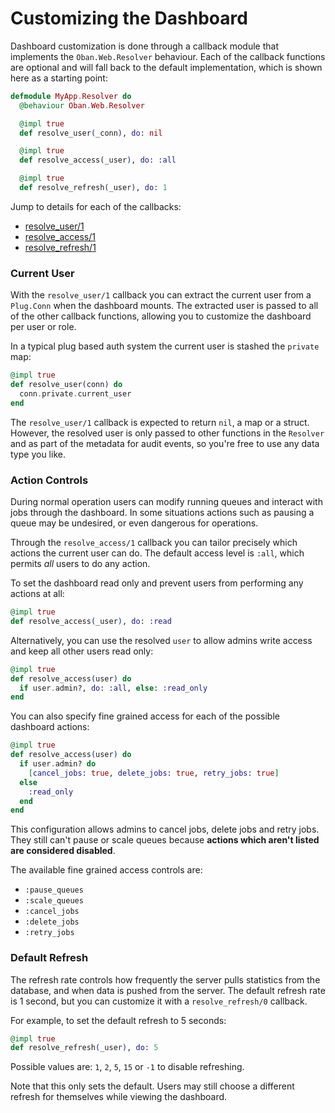 # Customizing the Dashboard

Dashboard customization is done through a callback module that implements the
`Oban.Web.Resolver` behaviour. Each of the callback functions are optional and
will fall back to the default implementation, which is shown here as a starting
point:

```elixir
defmodule MyApp.Resolver do
  @behaviour Oban.Web.Resolver

  @impl true
  def resolve_user(_conn), do: nil

  @impl true
  def resolve_access(_user), do: :all

  @impl true
  def resolve_refresh(_user), do: 1
```

Jump to details for each of the callbacks:

* [resolve_user/1](#current-user)
* [resolve_access/1](#action-controls)
* [resolve_refresh/1](#default-refresh)

### Current User

With the `resolve_user/1` callback you can extract the current user from a
`Plug.Conn` when the dashboard mounts. The extracted user is passed to all of
the other callback functions, allowing you to customize the dashboard per user
or role.

In a typical plug based auth system the current user is stashed the `private`
map:

```elixir
@impl true
def resolve_user(conn) do
  conn.private.current_user
end
```

The `resolve_user/1` callback is expected to return `nil`, a map or a struct.
However, the resolved user is only passed to other functions in the `Resolver`
and as part of the metadata for audit events, so you're free to use any data
type you like.

### Action Controls

During normal operation users can modify running queues and interact with jobs
through the dashboard. In some situations actions such as pausing a queue may be
undesired, or even dangerous for operations.

Through the `resolve_access/1` callback you can tailor precisely which actions
the current user can do. The default access level is `:all`, which permits _all_
users to do any action.

To set the dashboard read only and prevent users from performing any actions at
all:

```elixir
@impl true
def resolve_access(_user), do: :read
```

Alternatively, you can use the resolved `user` to allow admins write access and
keep all other users read only:

```elixir
@impl true
def resolve_access(user) do
  if user.admin?, do: :all, else: :read_only
end
```

You can also specify fine grained access for each of the possible dashboard
actions:

```elixir
@impl true
def resolve_access(user) do
  if user.admin? do
    [cancel_jobs: true, delete_jobs: true, retry_jobs: true]
  else
    :read_only
  end
end
```

This configuration allows admins to cancel jobs, delete jobs and retry jobs.
They still can't pause or scale queues because **actions which aren't listed are
considered disabled**.

The available fine grained access controls are:

* `:pause_queues`
* `:scale_queues`
* `:cancel_jobs`
* `:delete_jobs`
* `:retry_jobs`

### Default Refresh

The refresh rate controls how frequently the server pulls statistics from the
database, and when data is pushed from the server. The default refresh rate is 1
second, but you can customize it with a `resolve_refresh/0` callback.

For example, to set the default refresh to 5 seconds:

```elixir
@impl true
def resolve_refresh(_user), do: 5
```

Possible values are: `1`, `2`, `5`, `15` or `-1` to disable refreshing.

Note that this only sets the default. Users may still choose a different refresh
for themselves while viewing the dashboard.
